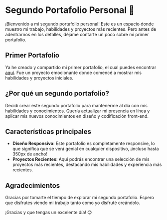 # Segundo Portafolio Personal 🚀

¡Bienvenido a mi segundo portafolio personal! Este es un espacio donde muestro mi trabajo, habilidades y proyectos más recientes. Pero antes de adentrarnos en los detalles, déjame contarte un poco sobre mi primer portafolio.

## Primer Portafolio
Ya he creado y compartido mi primer portafolio, el cual puedes encontrar [aquí](https://github.com/Skrillboss/portafolio). Fue un proyecto emocionante donde comencé a mostrar mis habilidades y proyectos iniciales.

## ¿Por qué un segundo portafolio?
Decidí crear este segundo portafolio para mantenerme al día con mis habilidades y conocimientos. Quería actualizar mi presencia en línea y aplicar mis nuevos conocimientos en diseño y codificación front-end.

## Características principales
- **Diseño Responsivo**: Este portafolio es completamente responsive, lo que significa que se verá genial en cualquier dispositivo, ¡incluso hasta 350px de ancho!
- **Proyectos Recientes**: Aquí podrás encontrar una selección de mis proyectos más recientes, destacando mis habilidades y experiencia más recientes.

## Agradecimientos
Gracias por tomarte el tiempo de explorar mi segundo portafolio. Espero que disfrutes viendo mi trabajo tanto como yo disfruté creándolo.

¡Gracias y que tengas un excelente día! 😊
